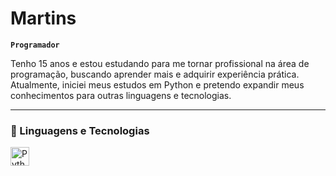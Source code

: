 # Martins


**`Programador `**

Tenho 15 anos e estou estudando para me tornar profissional na área de programação, buscando aprender mais e adquirir experiência prática. Atualmente, iniciei meus estudos em Python e pretendo expandir meus conhecimentos para outras linguagens e tecnologias.
<p align="left">
    
           
---

### 🤖 Linguagens e Tecnologias


<img 
    align="left" 
    alt="Python" 
    title="Python"
    width="30px" 
    style="padding-right: 10px;" 
    src="https://cdn.jsdelivr.net/gh/devicons/devicon@latest/icons/python/python-original.svg" 
/>

<br/>
<br/>

